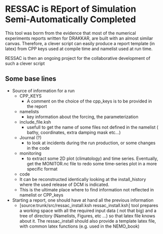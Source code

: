 # RESSAC is REport of Simulation Semi-Automatically Completed

  This tool was borm from the evidence that most of the numerical experiments reports written for DRAKKAR, are built with an almost similar canvas. Therefore, a clever script  can easily produce a report template (in latex) from CPP keys used at compile time and namelist used at run time.

RESSAC is then an ongoing project for the collaborative development of such a clever script

## Some base lines 
 * Source of information for a run
   - CPP_KEYS 
     * A comment on the choice of the cpp_keys is to be provided in the report
   - namelists
     * key information about the forcing, the parameterization
   - include_file.ksh
     * usefull to get the name of some files not defined in the namelist ( bathy, coordinates, extra damping mask etc...)
   - Journal (?)
     * to look at incidents during the run production, or some changes in the code  
   - monitoring
     * to extract some 2D plot (climatology) and time series. Eventually, get the MONITOR.nc file to redo some time-series plot in a more specific format
   - code
    * It can be reconstructed identically looking at the install_history where the used release of DCM is indicated.
    * This is the ultimate place where to find information not reflected in namelist or CPP_keys
 * Starting a report, one should have at hand all the previous information
   - [source:trunk/src/ressac_install.ksh ressac_install.ksh] tool prepares a working space with all the required input data ( not that big) and a tree of directory (Namelists, Figures, etc ...) so that latex file knows about it. The ressac_install should also provide a template latex file, with common latex functions (e.g. used in the NEMO_book)
